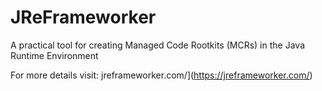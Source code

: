 # JReFrameworker
A practical tool for creating Managed Code Rootkits (MCRs) in the Java Runtime Environment

For more details visit: jreframeworker.com/](https://jreframeworker.com/)

